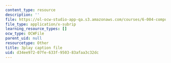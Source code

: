 ```yaml
---
content_type: resource
description: ''
file: https://ol-ocw-studio-app-qa.s3.amazonaws.com/courses/6-004-computation-structures-spring-2017/d34ee97207fe633f950383afaa3c32dc_p2DReFbW35c.srt
file_type: application/x-subrip
learning_resource_types: []
ocw_type: OCWFile
parent_uid: null
resourcetype: Other
title: 3play caption file
uid: d34ee972-07fe-633f-9503-83afaa3c32dc
---
```

